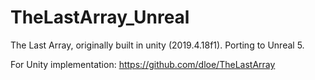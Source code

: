 # TheLastArray_Unreal
The Last Array, originally built in unity (2019.4.18f1). Porting to Unreal 5.

For Unity implementation: https://github.com/dloe/TheLastArray
